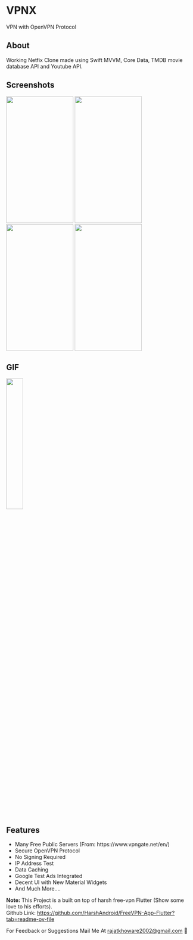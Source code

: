 # VPNX
VPN with OpenVPN Protocol

## About
Working Netfix Clone made using Swift MVVM, Core Data, TMDB movie database API and Youtube API.


## Screenshots

<div class="row">
<img src="https://github.com/RajatKhoware/VPNX-Flutter/assets/107408201/3d92d923-39fd-434c-877b-ba27fea14c26" width="180" height="340">
<img src="https://github.com/RajatKhoware/VPNX-Flutter/assets/107408201/e24405c9-cd71-4797-9f52-111e8964bdcf" width="180" height="340">
<img src="https://github.com/RajatKhoware/VPNX-Flutter/assets/107408201/8fa06304-4798-426e-b20d-0253e921612a" width="180" height="340">
<img src="https://github.com/RajatKhoware/VPNX-Flutter/assets/107408201/7f9304c5-2052-4239-9b2c-1e3e69f3a85e" width="180" height="340">
</div>



## GIF

<div class="row">
<img src="https://github.com/RajatKhoware/VPNX-Flutter/assets/107408201/f1103de5-4af2-4f1c-a75c-63a5df0f2566" width=30% height=30%/>
 </div>


## Features

<ul>
<li>Many Free Public Servers (From: https://www.vpngate.net/en/)
<li>Secure OpenVPN Protocol
<li>No Signing Required
<li>IP Address Test
<li>Data Caching
<li>Google Test Ads Integrated
<li>Decent UI with New Material Widgets
<li>And Much More....
</ul>

<b>Note:</b> This Project is a built on top of harsh free-vpn Flutter (Show some love to his efforts).
<br>Github Link: https://github.com/HarshAndroid/FreeVPN-App-Flutter?tab=readme-ov-file
  
<!--  <b>Note:</b> This Project is Much More Improved (i.e. Contains New Features) & Optimized than Youtube Course Project. -->
For Feedback or Suggestions Mail Me At rajatkhoware2002@gmail.com 🙂